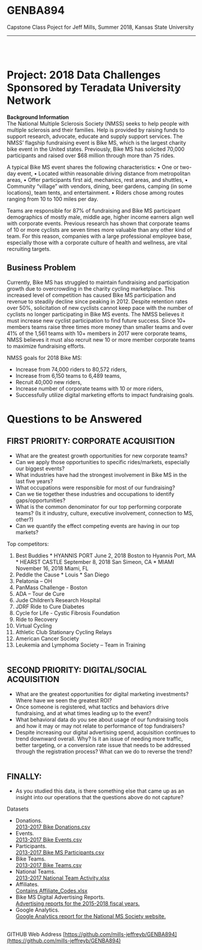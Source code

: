 # GENBA894
Capstone Class Poject for Jeff Mills,
Summer 2018,
Kansas State University
***
<br><br>
# Project: 2018 Data Challenges Sponsored by Teradata University Network
<b>Background Information</b><br> 
The National Multiple Sclerosis Society (NMSS) seeks to help people with multiple sclerosis and their families. Help is provided by raising funds to support research, advocate, educate and supply support services. The NMSS’ flagship fundraising event is Bike MS, which is the largest charity bike event in the United states. Previously, Bike MS has solicited 70,000 participants and raised over $68 million through more than 75 rides.<br>


A typical Bike MS event shares the following characteristics:
•	One or two-day event,
•	Located within reasonable driving distance from metropolitan areas,
•	Offer participants first aid, mechanics, rest areas, and shuttles, 
•	Community “village” with vendors, dining, beer gardens, camping (in some locations), team tents, and entertainment. 
•	Riders chose among routes ranging from 10 to 100 miles per day.


Teams are responsible for 87% of fundraising and Bike MS participant demographics of mostly male, middle age, higher income earners align well with corporate events. Previous research has shown that corporate teams of 10 or more cyclists are seven times more valuable than any other kind of team. For this reason, companies with a large professional employee base, especially those with a corporate culture of health and wellness, are vital recruiting targets. 


## Business Problem
Currently, Bike MS has struggled to maintain fundraising and participation growth due to overcrowding in the charity cycling marketplace. This increased level of competition has caused Bike MS participation and revenue to steadily decline since peaking in 2012. Despite retention rates over 50%, solicitation of new cyclists cannot keep pace with the number of cyclists no longer participating in Bike MS events. The NMSS believes it must increase new cyclist participation to find future success. Since 10+ members teams raise three times more money than smaller teams and over 41% of the 1,561 teams with 10+ members in 2017 were corporate teams, NMSS believes it must also recruit new 10 or more member corporate teams to maximize fundraising efforts. 


NMSS goals for 2018 Bike MS:

  * Increase from 74,000 riders to 80,572 riders,
  * Increase from 6,150 teams to 6,489 teams,
  * Recruit 40,000 new riders,
  * Increase number of corporate teams with 10 or more riders, 
  * Successfully utilize digital marketing efforts to impact fundraising goals.

# Questions to be Answered



## FIRST PRIORITY: CORPORATE ACQUISITION
  * What are the greatest growth opportunities for new corporate teams?
  * Can we apply those opportunities to specific rides/markets, especially our biggest events?
  * What industries have had the strongest involvement in Bike MS in the last five years?
  * What occupations were responsible for most of our fundraising?
  * Can we tie together these industries and occupations to identify gaps/opportunities?
  * What is the common denominator for our top performing corporate teams? (Is it industry, culture, executive involvement, connection to MS, other?)
  * Can we quantify the effect competing events are having in our top markets? 
  
  
Top competitors:
   1. Best Buddies
     * HYANNIS PORT June 2, 2018 Boston to Hyannis Port, MA
     * HEARST CASTLE September 8, 2018 San Simeon, CA
     * MIAMI November 16, 2018 Miami, FL
   2. Peddle the Cause
     * Louis
     * San Diego
   3. Pelatonia – OH
   4. PanMass Challenge - Boston
   5. ADA – Tour de Cure
   6. Jude Children’s Research Hospital
   7. JDRF Ride to Cure Diabetes
   8. Cycle for Life - Cystic Fibrosis Foundation
   9. Ride to Recovery
   10. Virtual Cycling
   11. Athletic Club Stationary Cycling Relays
   12. American Cancer Society
   13. Leukemia and Lymphoma Society – Team in Training
   <br><br>
   
## SECOND PRIORITY: DIGITAL/SOCIAL ACQUISITION
  * What are the greatest opportunities for digital marketing investments? Where have we seen the greatest ROI?
  * Once someone is registered, what tactics and behaviors drive fundraising, and at what times leading up to the event?
  * What behavioral data do you see about usage of our fundraising tools and how it may or may not relate to performance of top fundraisers?
  * Despite increasing our digital advertising spend, acquisition continues to trend downward overall. Why? Is it an issue of needing more traffic, better targeting, or a conversion rate issue that needs to be addressed through the registration process? What can we do to reverse the trend?
   <br><br>
## FINALLY:
  * As you studied this data, is there something else that came up as an insight into our operations that the questions above do not capture? 
   
Datasets
  * Donations.   <br>
[2013-2017 Bike Donations.csv](http://tunweb.teradata.ws/datasets/Donations.zip)<br>
  * Events.   <br>
[2013-2017 Bike Events.csv](http://tunweb.teradata.ws/datasets/Events.zip) <br>
  * Participants.  <br>
[2013-2017 Bike MS Participants.csv](http://tunweb.teradata.ws/datasets/Participants.zip) <br>
  * Bike Teams.  <br>
[2013-2017 Bike Teams.csv](http://tunweb.teradata.ws/datasets/Bike%20Teams.zip) <br>
  * National Teams.  <br>
[2013-2017 National Team Activity.xlsx](http://tunweb.teradata.ws/datasets/National%20Teams.zip) <br>
  * Affiliates.    <br>
[Contains Affiliate_Codes.xlsx](http://tunweb.teradata.ws/datasets/Affiliates.zip)  <br>
  * Bike MS Digital Advertising Reports.  <br>
[Advertising reports for the 2015-2018 fiscal years.](http://tunweb.teradata.ws/datasets/Bike%20MS%20Digital%20Advertising%20Reports.zip) <br>
  * Google Analytics.  <br>
[Google Analytics report for the National MS Society website.](http://tunweb.teradata.ws/datasets/Google%20Analytics.zip) <br><br>

GITHUB Web Address
[https://github.com/mills-jeffreyb/GENBA894](https://github.com/mills-jeffreyb/GENBA894)
